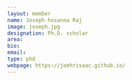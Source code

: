 ```yaml
---
layout: member
name: Joseph hosanna Raj
image: joseph.jpg
designation: Ph.D. scholar
area:
bio:
email:
type: phd
webpage: https://joehrisaac.github.io/
---
```

